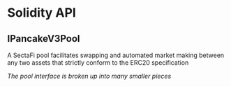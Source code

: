 # Solidity API

## IPancakeV3Pool

A SectaFi pool facilitates swapping and automated market making between any two assets that strictly conform
to the ERC20 specification

_The pool interface is broken up into many smaller pieces_

